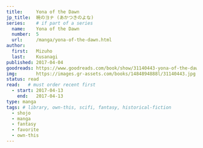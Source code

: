 ```yaml
---
title:     Yona of the Dawn
jp_title:  暁のヨナ (あかつきのよな)
series:    # if part of a series
  name:    Yona of the Dawn
  number:  5
  url:     /manga/yona-of-the-dawn.html
author: 
  first:   Mizuho 
  last:    Kusanagi
published: 2017-04-04 
goodreads: https://www.goodreads.com/book/show/31140443-yona-of-the-dawn-vol-5
img:       https://images.gr-assets.com/books/1484894888l/31140443.jpg
status: read
read:   # must order recent first
  - start: 2017-04-13  
    end:   2017-04-13 
type: manga
tags: # library, own-this, scifi, fantasy, historical-fiction
  - shojo
  - manga
  - fantasy
  - favorite
  - own-this
---
```



